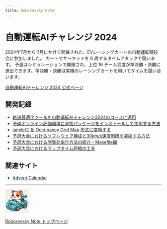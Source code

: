 ```yaml
---
title: Roborovsky Note
---
```


# 自動運転AIチャレンジ 2024

2024年7月から11月にかけて開催された、EVレーシングカートの自動運転競技会に参加しました。
カートでサーキットを 6 周するタイムアタックで競います。
予選はシミュレーションで開催され、上位 16 チーム程度が準決勝・決勝に進出できます。準決勝・決勝は実機のレーシングカートを用いてタイムを競い合います。

[自動運転AIチャレンジ 2024 公式ページ](https://www.jsae.or.jp/jaaic/2024ver)


## 開発記録

- [軌道最適化ツールを自動運転AIチャレンジ2024のコースに適用](global_trajectory_optimization.md)
- [予選オンライン評価環境に追加パッケージをインストールして使用する方法](install_additional_pkgs.md)
- [lanelet2 を Occupancy Grid Map 形式に変換する](lanelet2_to_ogm.md)
- [予選大会におけるソフトウェア構成と30km/s速度制限を突破する方法](preliminary_round_architecture.md)
- [予選大会における開発効率化方法の紹介 - Makefile編](enhance_dev_makefile.md)
- [予選大会におけるラップタイム短縮の工夫](awsim_kart_speed_opt_tips.md)
<!-- - 経路最適化 -->
<!-- - WP生成GUI -->
<!-- - 加速度だけ使われる件 -->
<!-- - MultiPurposeMPC -->
<!-- - BoostCommander -->


## 関連サイト
- [Advent Calendar](https://qiita.com/advent-calendar/2023/jidounten-ai)


---
<img src="https://github.com/Roborovsky-Racers/RoborovskyNote/blob/main/.images/roborovsky_logo.png?raw=true" width="75" />

[Roborovsky Note トップページ](https://roborovsky-racers.github.io/RoborovskyNote/)